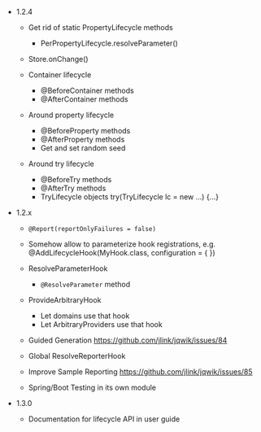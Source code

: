 - 1.2.4

    - Get rid of static PropertyLifecycle methods
        - PerPropertyLifecycle.resolveParameter()

    - Store.onChange()
    
    - Container lifecycle
        - @BeforeContainer methods
        - @AfterContainer methods

    - Around property lifecycle
        - @BeforeProperty methods
        - @AfterProperty methods
        - Get and set random seed

    - Around try lifecycle
        - @BeforeTry methods
        - @AfterTry methods
        - TryLifecycle objects
            try(TryLifecycle lc = new ...) {...}


- 1.2.x

    - `@Report(reportOnlyFailures = false)`

    - Somehow allow to parameterize hook registrations, e.g.
      @AddLifecycleHook(MyHook.class, configuration = { })

    - ResolveParameterHook
        - `@ResolveParameter` method
    
    - ProvideArbitraryHook
        - Let domains use that hook
        - Let ArbitraryProviders use that hook
    
    - Guided Generation
      https://github.com/jlink/jqwik/issues/84
      
    - Global ResolveReporterHook

    - Improve Sample Reporting
      https://github.com/jlink/jqwik/issues/85

    - Spring/Boot Testing in its own module
    
    
- 1.3.0

    - Documentation for lifecycle API in user guide

